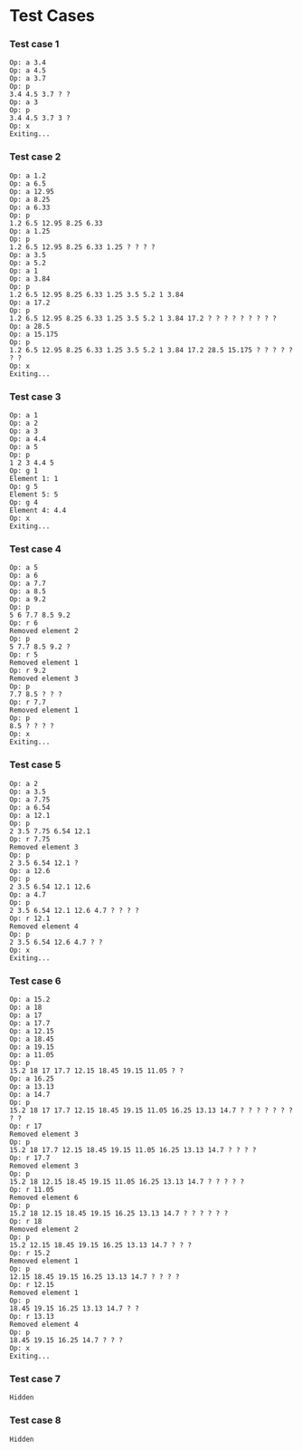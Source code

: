 # Test Cases

### Test case 1

    Op: a 3.4
    Op: a 4.5
    Op: a 3.7
    Op: p
    3.4 4.5 3.7 ? ?
    Op: a 3
    Op: p
    3.4 4.5 3.7 3 ?
    Op: x
    Exiting...

### Test case 2

    Op: a 1.2
    Op: a 6.5
    Op: a 12.95
    Op: a 8.25
    Op: a 6.33
    Op: p
    1.2 6.5 12.95 8.25 6.33
    Op: a 1.25
    Op: p
    1.2 6.5 12.95 8.25 6.33 1.25 ? ? ? ?
    Op: a 3.5
    Op: a 5.2
    Op: a 1
    Op: a 3.84
    Op: p
    1.2 6.5 12.95 8.25 6.33 1.25 3.5 5.2 1 3.84
    Op: a 17.2
    Op: p
    1.2 6.5 12.95 8.25 6.33 1.25 3.5 5.2 1 3.84 17.2 ? ? ? ? ? ? ? ? ?
    Op: a 28.5
    Op: a 15.175
    Op: p
    1.2 6.5 12.95 8.25 6.33 1.25 3.5 5.2 1 3.84 17.2 28.5 15.175 ? ? ? ? ? ? ?
    Op: x
    Exiting...

### Test case 3

    Op: a 1
    Op: a 2
    Op: a 3
    Op: a 4.4
    Op: a 5
    Op: p
    1 2 3 4.4 5
    Op: g 1
    Element 1: 1
    Op: g 5
    Element 5: 5
    Op: g 4
    Element 4: 4.4
    Op: x
    Exiting...

### Test case 4

    Op: a 5
    Op: a 6
    Op: a 7.7
    Op: a 8.5
    Op: a 9.2
    Op: p
    5 6 7.7 8.5 9.2
    Op: r 6
    Removed element 2
    Op: p
    5 7.7 8.5 9.2 ?
    Op: r 5
    Removed element 1
    Op: r 9.2
    Removed element 3
    Op: p
    7.7 8.5 ? ? ?
    Op: r 7.7
    Removed element 1
    Op: p
    8.5 ? ? ? ?
    Op: x
    Exiting...

### Test case 5

    Op: a 2
    Op: a 3.5
    Op: a 7.75
    Op: a 6.54
    Op: a 12.1
    Op: p
    2 3.5 7.75 6.54 12.1
    Op: r 7.75
    Removed element 3
    Op: p
    2 3.5 6.54 12.1 ?
    Op: a 12.6
    Op: p
    2 3.5 6.54 12.1 12.6
    Op: a 4.7
    Op: p
    2 3.5 6.54 12.1 12.6 4.7 ? ? ? ?
    Op: r 12.1
    Removed element 4
    Op: p
    2 3.5 6.54 12.6 4.7 ? ?
    Op: x
    Exiting...

### Test case 6

    Op: a 15.2
    Op: a 18
    Op: a 17
    Op: a 17.7
    Op: a 12.15
    Op: a 18.45
    Op: a 19.15
    Op: a 11.05
    Op: p
    15.2 18 17 17.7 12.15 18.45 19.15 11.05 ? ?
    Op: a 16.25
    Op: a 13.13
    Op: a 14.7
    Op: p
    15.2 18 17 17.7 12.15 18.45 19.15 11.05 16.25 13.13 14.7 ? ? ? ? ? ? ? ? ?
    Op: r 17
    Removed element 3
    Op: p
    15.2 18 17.7 12.15 18.45 19.15 11.05 16.25 13.13 14.7 ? ? ? ?
    Op: r 17.7
    Removed element 3
    Op: p
    15.2 18 12.15 18.45 19.15 11.05 16.25 13.13 14.7 ? ? ? ? ?
    Op: r 11.05
    Removed element 6
    Op: p
    15.2 18 12.15 18.45 19.15 16.25 13.13 14.7 ? ? ? ? ? ?
    Op: r 18
    Removed element 2
    Op: p
    15.2 12.15 18.45 19.15 16.25 13.13 14.7 ? ? ?
    Op: r 15.2
    Removed element 1
    Op: p
    12.15 18.45 19.15 16.25 13.13 14.7 ? ? ? ?
    Op: r 12.15
    Removed element 1
    Op: p
    18.45 19.15 16.25 13.13 14.7 ? ?
    Op: r 13.13
    Removed element 4
    Op: p
    18.45 19.15 16.25 14.7 ? ? ?
    Op: x
    Exiting...

### Test case 7

    Hidden

### Test case 8

    Hidden